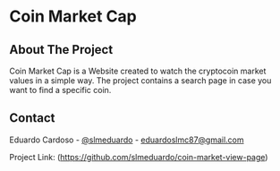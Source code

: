 # Coin Market Cap

<!-- ABOUT THE PROJECT -->
## About The Project

Coin Market Cap is a Website created to watch the cryptocoin market values in a simple way. The project contains a search page in case you want to find a specific coin.

<!-- CONTACT -->
## Contact

Eduardo Cardoso - [@slmeduardo](https://twitter.com/slmeduardo) - eduardoslmc87@gmail.com

Project Link: (https://github.com/slmeduardo/coin-market-view-page)
